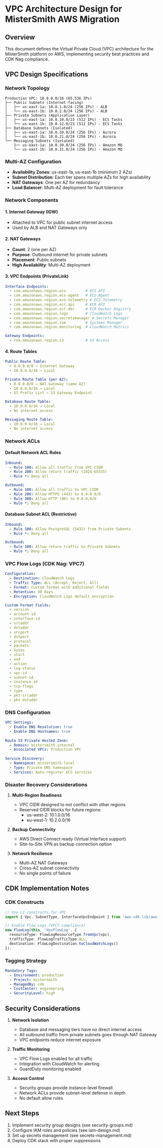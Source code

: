 # VPC Architecture Design for MisterSmith AWS Migration

## Overview

This document defines the Virtual Private Cloud (VPC) architecture for the MisterSmith platform on AWS, implementing security best practices and CDK Nag compliance.

## VPC Design Specifications

### Network Topology

```
Production VPC: 10.0.0.0/16 (65,536 IPs)
├── Public Subnets (Internet-facing)
│   ├── us-east-1a: 10.0.1.0/24 (256 IPs) - ALB
│   └── us-east-1b: 10.0.2.0/24 (256 IPs) - ALB
├── Private Subnets (Application Layer)
│   ├── us-east-1a: 10.0.10.0/23 (512 IPs) - ECS Tasks
│   └── us-east-1b: 10.0.12.0/23 (512 IPs) - ECS Tasks
├── Database Subnets (Isolated)
│   ├── us-east-1a: 10.0.20.0/24 (256 IPs) - Aurora
│   └── us-east-1b: 10.0.21.0/24 (256 IPs) - Aurora
└── Messaging Subnets (Isolated)
    ├── us-east-1a: 10.0.30.0/24 (256 IPs) - Amazon MQ
    └── us-east-1b: 10.0.31.0/24 (256 IPs) - Amazon MQ
```

### Multi-AZ Configuration

- **Availability Zones**: us-east-1a, us-east-1b (minimum 2 AZs)
- **Subnet Distribution**: Each tier spans multiple AZs for high availability
- **NAT Gateways**: One per AZ for redundancy
- **Load Balancer**: Multi-AZ deployment for fault tolerance

### Network Components

#### 1. Internet Gateway (IGW)
- Attached to VPC for public subnet internet access
- Used by ALB and NAT Gateways only

#### 2. NAT Gateways
- **Count**: 2 (one per AZ)
- **Purpose**: Outbound internet for private subnets
- **Placement**: Public subnets
- **High Availability**: Multi-AZ deployment

#### 3. VPC Endpoints (PrivateLink)
```yaml
Interface Endpoints:
  - com.amazonaws.region.ecs         # ECS API
  - com.amazonaws.region.ecs-agent   # ECS Agent
  - com.amazonaws.region.ecs-telemetry # ECS Telemetry
  - com.amazonaws.region.ecr.api     # ECR API
  - com.amazonaws.region.ecr.dkr     # ECR Docker Registry
  - com.amazonaws.region.logs        # CloudWatch Logs
  - com.amazonaws.region.secretsmanager # Secrets Manager
  - com.amazonaws.region.ssm         # Systems Manager
  - com.amazonaws.region.monitoring  # CloudWatch Metrics

Gateway Endpoints:
  - com.amazonaws.region.s3          # S3 Access
```

#### 4. Route Tables
```yaml
Public Route Table:
  - 0.0.0.0/0 → Internet Gateway
  - 10.0.0.0/16 → Local

Private Route Table (per AZ):
  - 0.0.0.0/0 → NAT Gateway (same AZ)
  - 10.0.0.0/16 → Local
  - S3 Prefix List → S3 Gateway Endpoint

Database Route Table:
  - 10.0.0.0/16 → Local
  - No internet access

Messaging Route Table:
  - 10.0.0.0/16 → Local
  - No internet access
```

### Network ACLs

#### Default Network ACL Rules
```yaml
Inbound:
  - Rule 100: Allow all traffic from VPC CIDR
  - Rule 200: Allow return traffic (1024-65535)
  - Rule *: Deny all

Outbound:
  - Rule 100: Allow all traffic to VPC CIDR
  - Rule 200: Allow HTTPS (443) to 0.0.0.0/0
  - Rule 300: Allow HTTP (80) to 0.0.0.0/0
  - Rule *: Deny all
```

#### Database Subnet ACL (Restrictive)
```yaml
Inbound:
  - Rule 100: Allow PostgreSQL (5432) from Private Subnets
  - Rule *: Deny all

Outbound:
  - Rule 100: Allow return traffic to Private Subnets
  - Rule *: Deny all
```

### VPC Flow Logs (CDK Nag: VPC7)

```yaml
Configuration:
  - Destination: CloudWatch Logs
  - Traffic Type: ALL (Accept, Reject, All)
  - Format: Custom format with additional fields
  - Retention: 30 days
  - Encryption: CloudWatch Logs default encryption

Custom Format Fields:
  - version
  - account-id
  - interface-id
  - srcaddr
  - dstaddr
  - srcport
  - dstport
  - protocol
  - packets
  - bytes
  - start
  - end
  - action
  - log-status
  - vpc-id
  - subnet-id
  - instance-id
  - tcp-flags
  - type
  - pkt-srcaddr
  - pkt-dstaddr
```

### DNS Configuration

```yaml
VPC Settings:
  - Enable DNS Resolution: true
  - Enable DNS Hostnames: true
  
Route 53 Private Hosted Zone:
  - Domain: mistersmith.internal
  - Associated VPCs: Production VPC
  
Service Discovery:
  - Namespace: mistersmith.local
  - Type: Private DNS namespace
  - Services: Auto-register ECS services
```

### Disaster Recovery Considerations

1. **Multi-Region Readiness**
   - VPC CIDR designed to not conflict with other regions
   - Reserved CIDR blocks for future regions:
     - us-west-2: 10.1.0.0/16
     - eu-west-1: 10.2.0.0/16

2. **Backup Connectivity**
   - AWS Direct Connect ready (Virtual Interface support)
   - Site-to-Site VPN as backup connection option

3. **Network Resilience**
   - Multi-AZ NAT Gateways
   - Cross-AZ subnet connectivity
   - No single points of failure

## CDK Implementation Notes

### CDK Constructs
```typescript
// Use L2 constructs for VPC
import { Vpc, SubnetType, InterfaceVpcEndpoint } from 'aws-cdk-lib/aws-ec2';

// Enable Flow Logs (VPC7 compliance)
new FlowLog(this, 'VpcFlowLog', {
  resourceType: FlowLogResourceType.fromVpc(vpc),
  trafficType: FlowLogTrafficType.ALL,
  destination: FlowLogDestination.toCloudWatchLogs()
});
```

### Tagging Strategy
```yaml
Mandatory Tags:
  - Environment: production
  - Project: mistersmith
  - ManagedBy: cdk
  - CostCenter: engineering
  - SecurityLevel: high
```

## Security Considerations

1. **Network Isolation**
   - Database and messaging tiers have no direct internet access
   - All outbound traffic from private subnets goes through NAT Gateway
   - VPC endpoints reduce internet exposure

2. **Traffic Monitoring**
   - VPC Flow Logs enabled for all traffic
   - Integration with CloudWatch for alerting
   - GuardDuty monitoring enabled

3. **Access Control**
   - Security groups provide instance-level firewall
   - Network ACLs provide subnet-level defense in depth
   - No default allow rules

## Next Steps

1. Implement security group designs (see security-groups.md)
2. Configure IAM roles and policies (see iam-design.md)
3. Set up secrets management (see secrets-management.md)
4. Deploy CDK stack with proper suppressions